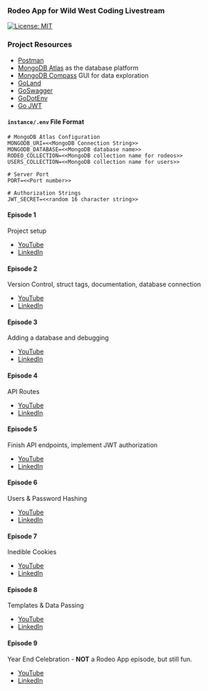 ### Rodeo App for Wild West Coding Livestream


[![License: MIT](https://img.shields.io/badge/License-MIT-yellow.svg)](https://opensource.org/licenses/MIT)

### Project Resources

+ [Postman](https://www.postman.com)
+ [MongoDB Atlas](https://www.mongodb.com/atlas/database) as the database platform
+ [MongoDB Compass](https://www.mongodb.com/products/compass) GUI for data exploration
+ [GoLand](https://www.jetbrains.com/go)
+ [GoSwagger](https://goswagger.io)
+ [GoDotEnv](https://github.com/joho/godotenv)
+ [Go JWT](https://github.com/golang-jwt/jwt)

#### `instance/.env` File Format

```
# MongoDB Atlas Configuration
MONGODB_URI=<<MongoDB Connection String>>
MONGODB_DATABASE=<<MongoDB database name>>
RODEO_COLLECTION=<<MongoDB collection name for rodeos>>
USERS_COLLECTION=<<MongoDB collection name for users>>

# Server Port
PORT=<<Port number>>

# Authorization Strings
JWT_SECRET=<<random 16 character string>> 
```

#### Episode 1
Project setup

+ [YouTube](https://www.youtube.com/watch?v=_BFUo-nQ3dE&list=PL2k86RlAekM-15R1CeiACQDQ6imxFToIF&index=2)
+ [LinkedIn](https://www.linkedin.com/events/wildwestcoding7092169384751763456/comments/)

#### Episode 2
Version Control, struct tags, documentation, database connection

+ [YouTube](https://www.youtube.com/watch?v=jtVn8ObZbUo&list=PL2k86RlAekM-15R1CeiACQDQ6imxFToIF&index=1&t=1745s)
+ [LinkedIn](https://www.linkedin.com/events/parsing-integrations7092232101378338816/comments/)

#### Episode 3
Adding a database and debugging

+ [YouTube]( https://www.youtube.com/watch?v=9bCvgMmJ97s)
+ [LinkedIn]( https://www.linkedin.com/events/wwc3-databasestoapisecurity7092272450637332481/comments/)

#### Episode 4
API Routes

+ [YouTube](https://www.youtube.com/watch?v=nsYZB5jamMw)
+ [LinkedIn](https://www.linkedin.com/events/wwc4-apiroutesanddocumentation7105588023962058752/comments/)

#### Episode 5
Finish API endpoints, implement JWT authorization

+ [YouTube]( https://www.youtube.com/watch?v=oYqZSAlTPs4&list=PL2k86RlAekM-15R1CeiACQDQ6imxFToIF&index=2)  
+ [LinkedIn]( https://www.linkedin.com/events/securingtheapi7112464363583676418/comments/)

#### Episode 6
Users & Password Hashing
+ [YouTube](https://www.youtube.com/watch?v=G5AMUFErcgw&list=PL2k86RlAekM-15R1CeiACQDQ6imxFToIF&index=7)  
+ [LinkedIn](https://www.linkedin.com/events/users-passwordhashing7120080186661900288/comments/)

#### Episode 7
Inedible Cookies
+ [YouTube](https://www.youtube.com/watch?v=anqXlL4EkVc&list=PL2k86RlAekM-15R1CeiACQDQ6imxFToIF&index=1&t=1s)
+ [LinkedIn](https://www.linkedin.com/events/inediblecookies7122360676488019969/comments/)

#### Episode 8
Templates & Data Passing
+ [YouTube](https://www.youtube.com/watch?v=8lnss4xnpwY)
+ [LinkedIn](https://www.linkedin.com/events/7137830678917746688/comments/)

#### Episode 9
Year End Celebration - **NOT** a Rodeo App episode, but still fun.
+ [YouTube](https://www.youtube.com/watch?v=C3hkqD1kmb8&t=1s)
+ [LinkedIn](https://www.linkedin.com/events/yearendcelebration-wwc20237139034900170493952/comments/)